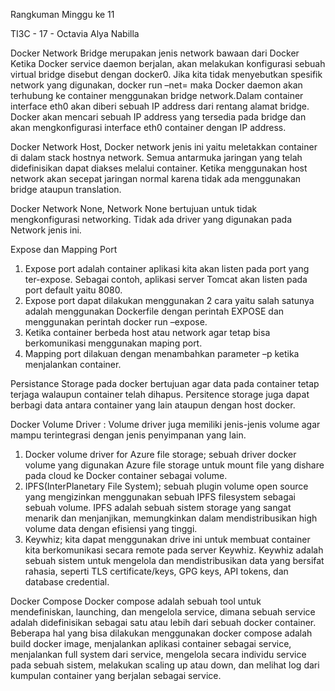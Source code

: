 Rangkuman Minggu ke 11

TI3C - 17 - Octavia Alya Nabilla

Docker Network Bridge merupakan jenis network bawaan dari Docker Ketika Docker service daemon berjalan, akan melakukan konfigurasi sebuah virtual bridge disebut dengan docker0. Jika kita tidak menyebutkan spesifik network yang digunakan, docker run –net=<Network> maka Docker daemon akan terhubung ke container menggunakan bridge network.Dalam container interface eth0 akan diberi sebuah IP address dari rentang alamat bridge. Docker akan mencari sebuah IP address yang tersedia pada bridge dan akan mengkonfigurasi interface eth0 container dengan IP address.

Docker Network Host, Docker network jenis ini yaitu meletakkan container di dalam stack hostnya network. Semua antarmuka jaringan yang telah didefinisikan dapat diakses melalui container. Ketika menggunakan host network akan secepat jaringan normal karena tidak ada menggunakan bridge ataupun translation.

Docker Network None, Network None bertujuan untuk tidak mengkonfigurasi networking.
Tidak ada driver yang digunakan pada Network jenis ini.

Expose dan Mapping Port
1. Expose port adalah container aplikasi kita akan listen pada port yang ter-expose. Sebagai contoh, aplikasi server Tomcat akan listen pada port default yaitu 8080.
2. Expose port dapat dilakukan menggunakan 2 cara yaitu salah satunya adalah menggunakan Dockerfile dengan perintah EXPOSE dan menggunakan perintah docker run –expose.
3. Ketika container berbeda host atau network agar tetap bisa berkomunikasi menggunakan maping port.
4. Mapping port dilakuan dengan menambahkan parameter –p ketika menjalankan container. 

Persistance Storage pada docker bertujuan agar data pada container tetap terjaga walaupun container telah dihapus. Persitence storage juga dapat berbagi data antara container yang lain ataupun dengan host docker.

Docker Volume Driver : 
Volume driver juga memiliki jenis-jenis volume agar mampu terintegrasi dengan jenis penyimpanan yang lain.
1. Docker volume driver for Azure file storage; sebuah driver docker volume yang digunakan Azure file storage untuk mount file yang dishare pada cloud ke Docker container sebagai volume.
2. IPFS(InterPlanetary File System); sebuah plugin volume open source yang mengizinkan menggunakan sebuah IPFS filesystem sebagai sebuah volume. IPFS adalah sebuah sistem storage yang sangat menarik dan menjanjikan, memungkinkan dalam mendistribusikan high volume data dengan efisiensi yang tinggi.
3. Keywhiz; kita dapat menggunakan drive ini untuk membuat container kita berkomunikasi secara remote pada server Keywhiz. Keywhiz adalah sebuah sistem untuk mengelola dan mendistribusikan data yang bersifat rahasia, seperti TLS certificate/keys, GPG keys, API tokens, dan database credential.

Docker Compose 
Docker compose adalah sebuah tool untuk mendefiniskan, launching, dan mengelola service, dimana sebuah service adalah didefinisikan sebagai satu atau lebih dari sebuah docker container.
Beberapa hal yang bisa dilakukan menggunakan docker compose adalah build docker image, menjalankan aplikasi container sebagai service, menjalankan full system dari service, mengelola secara individu service pada sebuah sistem, melakukan scaling up atau down, dan melihat log dari kumpulan container yang berjalan sebagai service.

